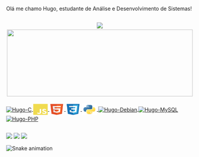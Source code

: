 Olá me chamo Hugo, estudante de Análise e Desenvolvimento de Sistemas!
##

<div align="center">
  <a href="https://github.com/rafaballerini">
  <img height="180em" src="https://github-readme-stats.vercel.app/api?username=hugoromerito&show_icons=true&include_all_commits=true&count_private=true&border_radius=20&locale=pt-br&bg_color=222831&icon_color=FD7014&title_color=FD7014&text_color=DBD8E3"/>
  <img height="180em" width="500em" src="https://github-readme-stats.vercel.app/api/top-langs/?username=hugoromerito&layout=compact&langs_count=7&theme=react&border-radius=20&locale=pt-br&bg_color=222831&title_color=FD7014&text_color=DBD8E3"/>
</div>
  <div style="display: inline_block"><br>
    <img align="center" alt="Hugo-C" height="30" width="40" src="https://cdn.jsdelivr.net/gh/devicons/devicon/icons/c/c-original.svg" />
    <img align="center" alt="Hugp-Js" height="30" width="40" src="https://raw.githubusercontent.com/devicons/devicon/master/icons/javascript/javascript-plain.svg">
    <img align="center" alt="Hugo-HTML" height="30" width="40" src="https://raw.githubusercontent.com/devicons/devicon/master/icons/html5/html5-original.svg">
    <img align="center" alt="Hugo-CSS" height="30" width="40" src="https://raw.githubusercontent.com/devicons/devicon/master/icons/css3/css3-original.svg">
    <img align="center" alt="Hugo-Python" height="30" width="40" src="https://raw.githubusercontent.com/devicons/devicon/master/icons/python/python-original.svg">
    <img align="center" alt="Hugo-Debian" height="30" width="40" src="https://cdn.jsdelivr.net/gh/devicons/devicon/icons/debian/debian-original.svg" />
    <img align="center" alt="Hugo-MySQL" height="30" width="40" src="https://cdn.jsdelivr.net/gh/devicons/devicon/icons/mysql/mysql-original-wordmark.svg" />
    <img align="center" alt="Hugo-PHP" height="30" width="40" src="https://cdn.jsdelivr.net/gh/devicons/devicon/icons/php/php-original.svg" />
</div>

  ##
  
<div> 
  <a href="https://instagram.com/hugo.queiroz_" target="_blank"><img src="https://img.shields.io/badge/-Instagram-%23E4405F?style=for-the-badge&logo=instagram&logoColor=white" target="_blank"></a>
  <a href = "mailto:contatohugoromerito@gmail.com"><img src="https://img.shields.io/badge/-Gmail-%23333?style=for-the-badge&logo=gmail&logoColor=white" target="_blank"></a>
  <a href="https://www.linkedin.com/in/hugo-queiroz-2021" target="_blank"><img src="https://img.shields.io/badge/-LinkedIn-%230077B5?style=for-the-badge&logo=linkedin&logoColor=white" target="_blank"></a> 
 
![Snake animation](https://github.com/hugoromerito/hugoromerito/blob/output/github-contribution-grid-snake.svg)
 
</div>
